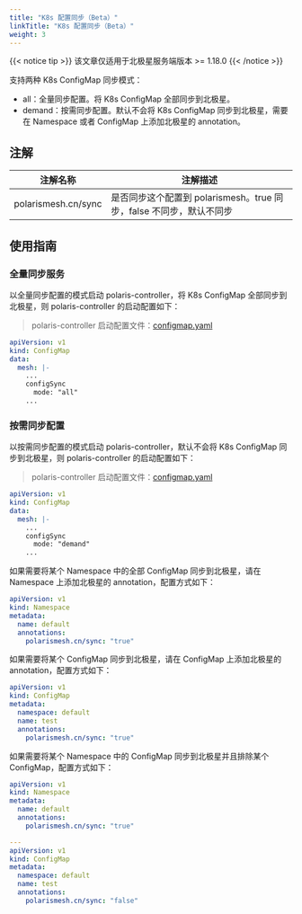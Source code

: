 ```yaml
---
title: "K8s 配置同步（Beta）"
linkTitle: "K8s 配置同步（Beta）"
weight: 3
---
```


{{< notice tip >}} 该文章仅适用于北极星服务端版本 >= 1.18.0 {{< /notice >}} 

支持两种 K8s ConfigMap 同步模式：

- all：全量同步配置。将 K8s ConfigMap 全部同步到北极星。
- demand：按需同步配置。默认不会将 K8s ConfigMap 同步到北极星，需要在 Namespace 或者 ConfigMap 上添加北极星的 annotation。

## 注解

| 注解名称                      | 注解描述                                                         |
|-------------------------------|--------------------------------------------------------------|
| polarismesh.cn/sync           | 是否同步这个配置到 polarismesh。true 同步，false 不同步，默认不同步 |

## 使用指南

### 全量同步服务

以全量同步配置的模式启动 polaris-controller，将 K8s ConfigMap 全部同步到北极星，则 polaris-controller 的启动配置如下：

> polaris-controller 启动配置文件：[configmap.yaml](https://github.com/polarismesh/polaris-controller/blob/main/deploy/kubernetes_v1.22/configmap.yaml)

```yaml
apiVersion: v1
kind: ConfigMap
data:
  mesh: |-
    ...
    configSync
      mode: "all"
    ...
```

### 按需同步配置

以按需同步配置的模式启动 polaris-controller，默认不会将 K8s ConfigMap 同步到北极星，则 polaris-controller 的启动配置如下：

> polaris-controller 启动配置文件：[configmap.yaml](https://github.com/polarismesh/polaris-controller/blob/main/deploy/kubernetes_v1.22/configmap.yaml)

```yaml
apiVersion: v1
kind: ConfigMap
data:
  mesh: |-
    ...
    configSync
      mode: "demand"
    ...
```

如果需要将某个 Namespace 中的全部 ConfigMap 同步到北极星，请在 Namespace 上添加北极星的 annotation，配置方式如下： 

```yaml
apiVersion: v1
kind: Namespace
metadata:
  name: default
  annotations:
    polarismesh.cn/sync: "true"
```

如果需要将某个 ConfigMap 同步到北极星，请在 ConfigMap 上添加北极星的 annotation，配置方式如下： 

```yaml
apiVersion: v1
kind: ConfigMap
metadata:
  namespace: default
  name: test
  annotations:
    polarismesh.cn/sync: "true"
```

如果需要将某个 Namespace 中的 ConfigMap 同步到北极星并且排除某个 ConfigMap，配置方式如下： 

```yaml
apiVersion: v1
kind: Namespace
metadata:
  name: default
  annotations:
    polarismesh.cn/sync: "true"

---
apiVersion: v1
kind: ConfigMap
metadata:
  namespace: default
  name: test
  annotations:
    polarismesh.cn/sync: "false"
```
